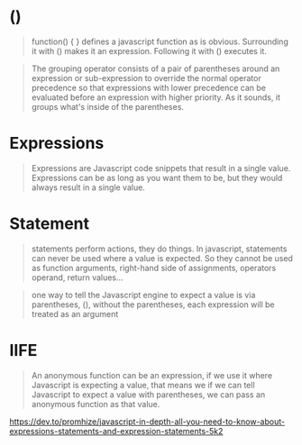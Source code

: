# ()

> function() { } defines a javascript function as is obvious. Surrounding it with () makes it an expression. Following it with () executes it.

> The grouping operator consists of a pair of parentheses around an expression or sub-expression to override the normal operator precedence so that expressions with lower precedence can be evaluated before an expression with higher priority. As it sounds, it groups what's inside of the parentheses.


# Expressions
> Expressions are Javascript code snippets that result in a single value. Expressions can be as long as you want them to be, but they would always result in a single value.


# Statement 
> statements perform actions, they do things. In javascript, statements can never be used where a value is expected. So they cannot be used as function arguments, right-hand side of assignments, operators operand, return values…


> one way to tell the Javascript engine to expect a value is via parentheses, (), without the parentheses, each expression will be treated as an argument



# IIFE 
> An anonymous function can be an expression, if we use it where Javascript is expecting a value, that means we if we can tell Javascript to expect a value with parentheses, we can pass an anonymous function as that value.


https://dev.to/promhize/javascript-in-depth-all-you-need-to-know-about-expressions-statements-and-expression-statements-5k2
